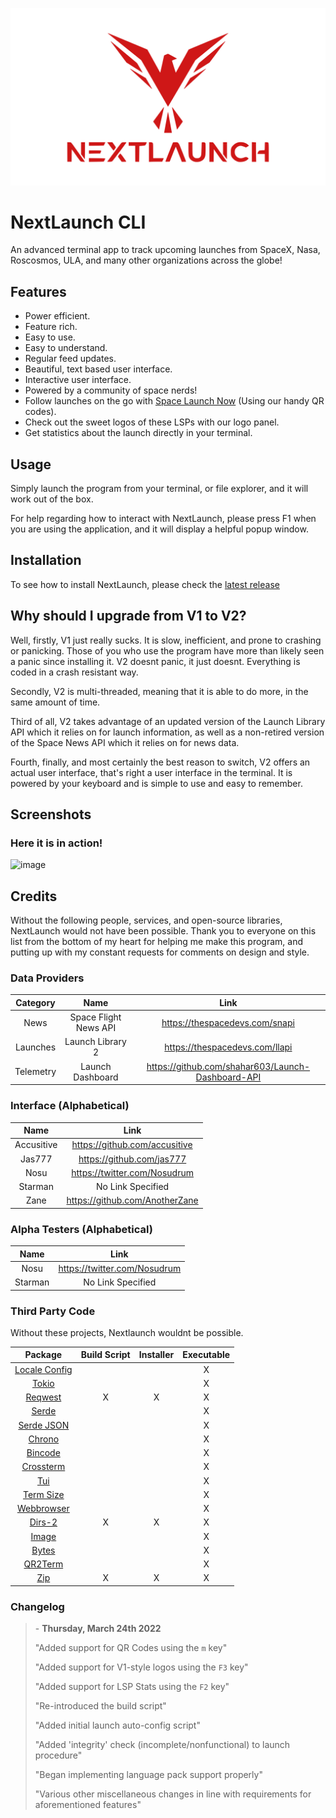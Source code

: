 ![Nextlaunch Logo](https://raw.githubusercontent.com/Nextlaunch/media-assets/main/Logo-red.png)
# NextLaunch CLI
An advanced terminal app to track upcoming launches from SpaceX, Nasa, Roscosmos, ULA, and many other organizations across the globe!

## Features
- Power efficient.
- Feature rich.
- Easy to use.
- Easy to understand.
- Regular feed updates.
- Beautiful, text based user interface.
- Interactive user interface.
- Powered by a community of space nerds!
- Follow launches on the go with [Space Launch Now](https://spacelaunchnow.me) (Using our handy QR codes).
- Check out the sweet logos of these LSPs with our logo panel.
- Get statistics about the launch directly in your terminal.

## Usage
Simply launch the program from your terminal, or file explorer, and it will work out of the box.

For help regarding how to interact with NextLaunch, please press F1 when you are using the application, and it will display a helpful popup window.

## Installation
To see how to install NextLaunch, please check the [latest release](https://github.com/Nextlaunch/CLI/releases/latest)


## Why should I upgrade from V1 to V2?
Well, firstly, V1 just really sucks. It is slow, inefficient, and prone to crashing or panicking. Those of you who use the program have more than likely seen a panic since installing it.
V2 doesnt panic, it just doesnt. Everything is coded in a crash resistant way.

Secondly, V2 is multi-threaded, meaning that it is able to do more, in the same amount of time.

Third of all, V2 takes advantage of an updated version of the Launch Library API which it relies on for launch information, as well as a non-retired version of the Space News API which it relies on for news data.

Fourth, finally, and most certainly the best reason to switch, V2 offers an actual user interface, that's right a user interface in the terminal. It is powered by your keyboard and is simple to use and easy to remember.

## Screenshots
### Here it is in action!
![image](https://user-images.githubusercontent.com/63651404/110542823-76162a00-8121-11eb-8f3b-42021a8da190.png)



## Credits
Without the following people, services, and open-source libraries, NextLaunch would not have been possible.
Thank you to everyone on this list from the bottom of my heart for helping me make this program,
and putting up with my constant requests for comments on design and style.


### Data Providers
|Category|Name|Link|
|:---:|:---:|:---:|
|News|Space Flight News API|https://thespacedevs.com/snapi|
|Launches|Launch Library 2|https://thespacedevs.com/llapi|
|Telemetry|Launch Dashboard|https://github.com/shahar603/Launch-Dashboard-API|


### Interface (Alphabetical)
|Name|Link|
|:---:|:---:|
|Accusitive|https://github.com/accusitive
|Jas777|https://github.com/jas777
|Nosu|https://twitter.com/Nosudrum|
|Starman|No Link Specified|
|Zane|https://github.com/AnotherZane

### Alpha Testers (Alphabetical)
|Name|Link|
|:---:|:---:|
|Nosu|https://twitter.com/Nosudrum|
|Starman|No Link Specified|


### Third Party Code
Without these projects, Nextlaunch wouldnt be possible.

|Package| Build Script | Installer | Executable |
|:--:|:--:|:--:|:--:|
| [Locale Config](https://crates.io/crates/locale_config) | | | X |
| [Tokio](https://crates.io/crates/tokio) | | | X |
| [Reqwest](https://crates.io/crates/reqwest) | X | X | X |
| [Serde](https://crates.io/crates/serde) | | | X |
| [Serde JSON](https://crates.io/crates/serde_json) | | | X |
| [Chrono](https://crates.io/crates/chrono) | | | X |
| [Bincode](https://crates.io/crates/bincode) | | | X |
| [Crossterm](https://crates.io/crates/crossterm) | | | X |
| [Tui](https://crates.io/crates/tui) | | | X |
| [Term Size](https://crates.io/crates/term_size) | | | X |
| [Webbrowser](https://github.com/codota/webbrowser-rs) | | | X |
| [Dirs-2](https://crates.io/crates/dirs-2) | X | X | X |
| [Image](https://crates.io/crates/image) | | | X |
| [Bytes](https://crates.io/crates/bytes) | | | X |
| [QR2Term](https://crates.io/crates/qr2term) | | | X |
| [Zip](https://crates.io/crates/zip) | X | X | X |

### Changelog

> \- __Thursday, March 24th 2022__ 
> 
> "Added support for QR Codes using the `m` key" 
> 
> "Added support for V1-style logos using the `F3` key" 
> 
> "Added support for LSP Stats using the `F2` key" 
> 
> "Re-introduced the build script"
>
> "Added initial launch auto-config script"
>
> "Added 'integrity' check (incomplete/nonfunctional) to launch procedure"
>
> "Began implementing language pack support properly"
> 
> "Various other miscellaneous changes in line with requirements for aforementioned features"